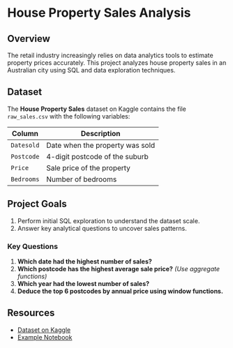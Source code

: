 # House Property Sales Analysis

## Overview  
The retail industry increasingly relies on data analytics tools to estimate property prices accurately. This project analyzes house property sales in an Australian city using SQL and data exploration techniques.

## Dataset  
The **House Property Sales** dataset on Kaggle contains the file `raw_sales.csv` with the following variables:  

| Column    | Description |
|-----------|-------------|
| `Datesold` | Date when the property was sold |
| `Postcode` | 4-digit postcode of the suburb |
| `Price`    | Sale price of the property |
| `Bedrooms` | Number of bedrooms |

## Project Goals  
1. Perform initial SQL exploration to understand the dataset scale.  
2. Answer key analytical questions to uncover sales patterns.  

### Key Questions  
1. **Which date had the highest number of sales?**  
2. **Which postcode has the highest average sale price?** *(Use aggregate functions)*  
3. **Which year had the lowest number of sales?**  
4. **Deduce the top 6 postcodes by annual price using window functions.**  

## Resources  
- [Dataset on Kaggle](https://www.kaggle.com/datasets/htagholdings/property-sales)  
- [Example Notebook](https://www.kaggle.com/code/aurygabrielawestcott/house-property-sales-analysis/notebook)  
